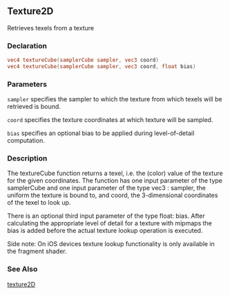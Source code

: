 ## Texture2D
Retrieves texels from a texture

### Declaration
```glsl
vec4 textureCube(samplerCube sampler, vec3 coord)  
vec4 textureCube(samplerCube sampler, vec3 coord, float bias)
```

### Parameters
```sampler``` specifies the sampler to which the texture from which texels will be retrieved is bound.

```coord``` specifies the texture coordinates at which texture will be sampled.

```bias``` specifies an optional bias to be applied during level-of-detail computation.

### Description
The textureCube function returns a texel, i.e. the (color) value of the texture for the given coordinates. The function has one input parameter of the type samplerCube and one input parameter of the type vec3 : sampler, the uniform the texture is bound to, and coord, the 3-dimensional coordinates of the texel to look up.

There is an optional third input parameter of the type float: bias. After calculating the appropriate level of detail for a texture with mipmaps the bias is added before the actual texture lookup operation is executed.

Side note: On iOS devices texture lookup functionality is only available in the fragment shader.

### See Also
[texture2D](/glossary/?search=texture2D)